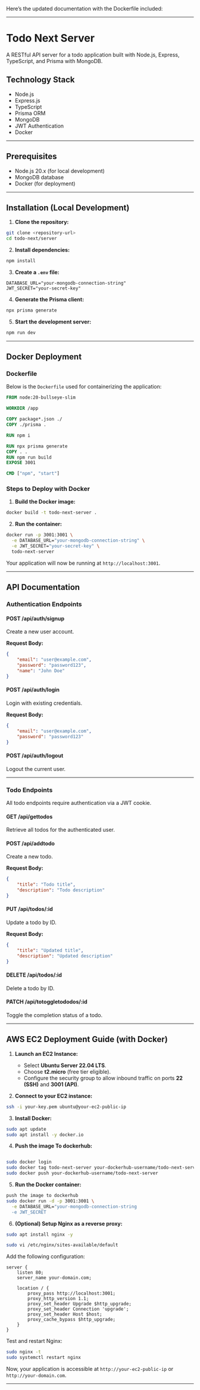 Here’s the updated documentation with the Dockerfile included:

---

# Todo Next Server

A RESTful API server for a todo application built with Node.js, Express, TypeScript, and Prisma with MongoDB.

## Technology Stack

- Node.js
- Express.js
- TypeScript
- Prisma ORM
- MongoDB
- JWT Authentication
- Docker

---

## Prerequisites

- Node.js 20.x (for local development)
- MongoDB database
- Docker (for deployment)

---

## Installation (Local Development)

1. **Clone the repository:**

```bash
git clone <repository-url>
cd todo-next/server
```

2. **Install dependencies:**

```bash
npm install
```

3. **Create a `.env` file:**

```env
DATABASE_URL="your-mongodb-connection-string"
JWT_SECRET="your-secret-key"
```

4. **Generate the Prisma client:**

```bash
npx prisma generate
```

5. **Start the development server:**

```bash
npm run dev
```

---

## Docker Deployment

### **Dockerfile**

Below is the `Dockerfile` used for containerizing the application:

```dockerfile
FROM node:20-bullseye-slim

WORKDIR /app

COPY package*.json ./
COPY ./prisma .

RUN npm i

RUN npx prisma generate
COPY . .
RUN npm run build
EXPOSE 3001

CMD ["npm", "start"]
```

### **Steps to Deploy with Docker**

1. **Build the Docker image:**

```bash
docker build -t todo-next-server .
```

2. **Run the container:**

```bash
docker run -p 3001:3001 \
  -e DATABASE_URL="your-mongodb-connection-string" \
  -e JWT_SECRET="your-secret-key" \
  todo-next-server
```

Your application will now be running at `http://localhost:3001`.

---

## API Documentation

### **Authentication Endpoints**

#### **POST /api/auth/signup**

Create a new user account.

**Request Body:**

```json
{
	"email": "user@example.com",
	"password": "password123",
	"name": "John Doe"
}
```

#### **POST /api/auth/login**

Login with existing credentials.

**Request Body:**

```json
{
	"email": "user@example.com",
	"password": "password123"
}
```

#### **POST /api/auth/logout**

Logout the current user.

---

### **Todo Endpoints**

All todo endpoints require authentication via a JWT cookie.

#### **GET /api/gettodos**

Retrieve all todos for the authenticated user.

#### **POST /api/addtodo**

Create a new todo.

**Request Body:**

```json
{
	"title": "Todo title",
	"description": "Todo description"
}
```

#### **PUT /api/todos/:id**

Update a todo by ID.

**Request Body:**

```json
{
	"title": "Updated title",
	"description": "Updated description"
}
```

#### **DELETE /api/todos/:id**

Delete a todo by ID.

#### **PATCH /api/totoggletododos/:id**

Toggle the completion status of a todo.

---

## AWS EC2 Deployment Guide (with Docker)

1. **Launch an EC2 Instance:**

   - Select **Ubuntu Server 22.04 LTS**.
   - Choose **t2.micro** (free tier eligible).
   - Configure the security group to allow inbound traffic on ports **22 (SSH)** and **3001 (API)**.

2. **Connect to your EC2 instance:**

```bash
ssh -i your-key.pem ubuntu@your-ec2-public-ip
```

3. **Install Docker:**

```bash
sudo apt update
sudo apt install -y docker.io
```

4. **Push the image To dockerhub:**

```bash

sudo docker login
sudo docker tag todo-next-server your-dockerhub-username/todo-next-server
sudo docker push your-dockerhub-username/todo-next-server
```

5. **Run the Docker container:**

```bash
push the image to dockerhub
sudo docker run -d -p 3001:3001 \
  -e DATABASE_URL="your-mongodb-connection-string
  -e JWT_SECRET
```

6. **(Optional) Setup Nginx as a reverse proxy:**

```bash
sudo apt install nginx -y

sudo vi /etc/nginx/sites-available/default
```

Add the following configuration:

```nginx
server {
    listen 80;
    server_name your-domain.com;

    location / {
        proxy_pass http://localhost:3001;
        proxy_http_version 1.1;
        proxy_set_header Upgrade $http_upgrade;
        proxy_set_header Connection 'upgrade';
        proxy_set_header Host $host;
        proxy_cache_bypass $http_upgrade;
    }
}
```

Test and restart Nginx:

```bash
sudo nginx -t
sudo systemctl restart nginx
```

Now, your application is accessible at `http://your-ec2-public-ip` or `http://your-domain.com`.

---
